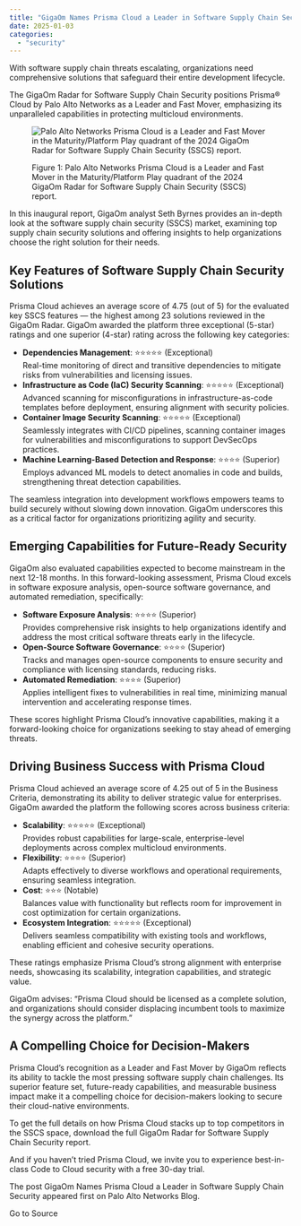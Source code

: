 ```yaml
---
title: "GigaOm Names Prisma Cloud a Leader in Software Supply Chain Security"
date: 2025-01-03
categories: 
  - "security"
---
```


With software supply chain threats escalating, organizations need comprehensive solutions that safeguard their entire development lifecycle.

The GigaOm Radar for Software Supply Chain Security positions Prisma® Cloud by Palo Alto Networks as a Leader and Fast Mover, emphasizing its unparalleled capabilities in protecting multicloud environments.

<figure>

![Palo Alto Networks Prisma Cloud is a Leader and Fast Mover in the Maturity/Platform Play quadrant of the 2024 GigaOm Radar for Software Supply Chain Security (SSCS) report.](https://www.paloaltonetworks.com/blog/wp-content/uploads/2024/12/word-image-332474-1.png)

<figcaption>

Figure 1: Palo Alto Networks Prisma Cloud is a Leader and Fast Mover in the Maturity/Platform Play quadrant of the 2024 GigaOm Radar for Software Supply Chain Security (SSCS) report.

</figcaption>

</figure>

In this inaugural report, GigaOm analyst Seth Byrnes provides an in-depth look at the software supply chain security (SSCS) market, examining top supply chain security solutions and offering insights to help organizations choose the right solution for their needs.

## Key Features of Software Supply Chain Security Solutions

Prisma Cloud achieves an average score of 4.75 (out of 5) for the evaluated key SSCS features — the highest among 23 solutions reviewed in the GigaOm Radar. GigaOm awarded the platform three exceptional (5-star) ratings and one superior (4-star) rating across the following key categories:

- **Dependencies Management**: ⭐⭐⭐⭐⭐ (Exceptional)  
    Real-time monitoring of direct and transitive dependencies to mitigate risks from vulnerabilities and licensing issues.
- **Infrastructure as Code (IaC) Security Scanning**: ⭐⭐⭐⭐⭐ (Exceptional)  
    Advanced scanning for misconfigurations in infrastructure-as-code templates before deployment, ensuring alignment with security policies.
- **Container Image Security Scanning**: ⭐⭐⭐⭐⭐ (Exceptional)  
    Seamlessly integrates with CI/CD pipelines, scanning container images for vulnerabilities and misconfigurations to support DevSecOps practices.
- **Machine Learning-Based Detection and Response**: ⭐⭐⭐⭐ (Superior)  
    Employs advanced ML models to detect anomalies in code and builds, strengthening threat detection capabilities.

The seamless integration into development workflows empowers teams to build securely without slowing down innovation. GigaOm underscores this as a critical factor for organizations prioritizing agility and security.

## Emerging Capabilities for Future-Ready Security

GigaOm also evaluated capabilities expected to become mainstream in the next 12-18 months. In this forward-looking assessment, Prisma Cloud excels in software exposure analysis, open-source software governance, and automated remediation, specifically:

- **Software Exposure Analysis**: ⭐⭐⭐⭐ (Superior)  
    Provides comprehensive risk insights to help organizations identify and address the most critical software threats early in the lifecycle.
- **Open-Source Software Governance**: ⭐⭐⭐⭐ (Superior)  
    Tracks and manages open-source components to ensure security and compliance with licensing standards, reducing risks.
- **Automated Remediation**: ⭐⭐⭐⭐ (Superior)  
    Applies intelligent fixes to vulnerabilities in real time, minimizing manual intervention and accelerating response times.

These scores highlight Prisma Cloud’s innovative capabilities, making it a forward-looking choice for organizations seeking to stay ahead of emerging threats.

## Driving Business Success with Prisma Cloud

Prisma Cloud achieved an average score of 4.25 out of 5 in the Business Criteria, demonstrating its ability to deliver strategic value for enterprises. GigaOm awarded the platform the following scores across business criteria:

- **Scalability**: ⭐⭐⭐⭐⭐ (Exceptional)  
    Provides robust capabilities for large-scale, enterprise-level deployments across complex multicloud environments.
- **Flexibility**: ⭐⭐⭐⭐ (Superior)  
    Adapts effectively to diverse workflows and operational requirements, ensuring seamless integration.
- **Cost**: ⭐⭐⭐ (Notable)  
    Balances value with functionality but reflects room for improvement in cost optimization for certain organizations.
- **Ecosystem Integration**: ⭐⭐⭐⭐⭐ (Exceptional)  
    Delivers seamless compatibility with existing tools and workflows, enabling efficient and cohesive security operations.

These ratings emphasize Prisma Cloud’s strong alignment with enterprise needs, showcasing its scalability, integration capabilities, and strategic value.

GigaOm advises: “Prisma Cloud should be licensed as a complete solution, and organizations should consider displacing incumbent tools to maximize the synergy across the platform.”

## A Compelling Choice for Decision-Makers

Prisma Cloud’s recognition as a Leader and Fast Mover by GigaOm reflects its ability to tackle the most pressing software supply chain challenges. Its superior feature set, future-ready capabilities, and measurable business impact make it a compelling choice for decision-makers looking to secure their cloud-native environments.

To get the full details on how Prisma Cloud stacks up to top competitors in the SSCS space, download the full GigaOm Radar for Software Supply Chain Security report.

And if you haven’t tried Prisma Cloud, we invite you to experience best-in-class Code to Cloud security with a free 30-day trial.

The post GigaOm Names Prisma Cloud a Leader in Software Supply Chain Security appeared first on Palo Alto Networks Blog.

Go to Source
